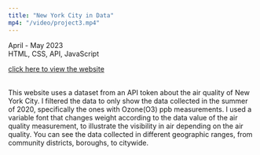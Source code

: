 ```yaml
---
title: "New York City in Data"
mp4: "/video/project3.mp4"
---
```


April - May 2023<br>
HTML, CSS, API, JavaScript


<a href="https://shony853.github.io/core-2-int-lab/projects/project3/project3.html"> click here to view the website</a><br><br>

This website uses a dataset from an API token about the air quality of New York City. I filtered the data to only show the data collected in the summer of 2020, specifically the ones with Ozone(O3) ppb measurements. I used a variable font that changes weight according to the data value of the air quality measurement, to illustrate the visibility in air depending on the air quality. You can see the data collected in different geographic ranges, from community districts, boroughs, to citywide.
 
